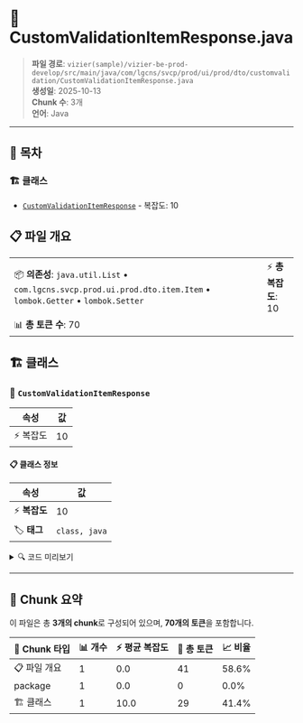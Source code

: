 # 📄 CustomValidationItemResponse.java

> **파일 경로**: `vizier(sample)/vizier-be-prod-develop/src/main/java/com/lgcns/svcp/prod/ui/prod/dto/customvalidation/CustomValidationItemResponse.java`  
> **생성일**: 2025-10-13  
> **Chunk 수**: 3개  
> **언어**: Java
---

## 📑 목차

### 🏗️ 클래스
- [`CustomValidationItemResponse`](#class-customvalidationitemresponse) - 복잡도: 10

## 📋 파일 개요

| | |
|--|--|
| 📦 **의존성**: `java.util.List` • `com.lgcns.svcp.prod.ui.prod.dto.item.Item` • `lombok.Getter` • `lombok.Setter` | ⚡ **총 복잡도**: 10 |
| 📊 **총 토큰 수**: 70 |  |



## 🏗️ 클래스

### <a id="class-customvalidationitemresponse"></a>🎯 `CustomValidationItemResponse`

| 속성 | 값 |
|------|----|
| ⚡ 복잡도 | 10 |



#### 📋 클래스 정보

| 속성 | 값 |
|------|----|
| ⚡ **복잡도** | 10 || 📍 **라인 범위** | 12-12 |
| 🏷️ **태그** | `class, java` |

<details>
<summary>🔍 코드 미리보기</summary>

```java
public class CustomValidationItemResponse {
	
	private String itemCode;
    private String itemName;
    private String middleItemCode;
    private String middleItemName;
    private String largeItemCode;
    private String largeItemName;   
    private List<Item> types;
    private List<CustomValidationComponentItem> componentItem;
}...
```

**Chunk 정보**
- 🆔 **ID**: `3f0f63a78b1f`
- 📍 **라인**: 12-12
- 📊 **토큰**: 29
- 🏷️ **태그**: `class, java`

</details>

---





## 🧩 Chunk 요약

이 파일은 총 **3개의 chunk**로 구성되어 있으며, **70개의 토큰**을 포함합니다.

| 🧩 Chunk 타입 | 📊 개수 | ⚡ 평균 복잡도 | 📝 총 토큰 | 📈 비율 |
|---------------|--------|-------------|----------|--------|
| 📋 파일 개요 | 1 | 0.0 | 41 | 58.6% |
| package | 1 | 0.0 | 0 | 0.0% |
| 🏗️ 클래스 | 1 | 10.0 | 29 | 41.4% |


